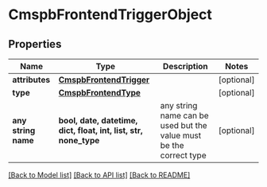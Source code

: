 # CmspbFrontendTriggerObject


## Properties
Name | Type | Description | Notes
------------ | ------------- | ------------- | -------------
**attributes** | [**CmspbFrontendTrigger**](CmspbFrontendTrigger.md) |  | [optional] 
**type** | [**CmspbFrontendType**](CmspbFrontendType.md) |  | [optional] 
**any string name** | **bool, date, datetime, dict, float, int, list, str, none_type** | any string name can be used but the value must be the correct type | [optional]

[[Back to Model list]](../README.md#documentation-for-models) [[Back to API list]](../README.md#documentation-for-api-endpoints) [[Back to README]](../README.md)


